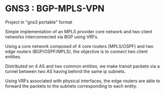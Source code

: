 # GNS3 : BGP-MPLS-VPN
Project in "gns3 portable" format

Simple implementation of an MPLS provider core network and two client networks interconnected via BGP using VRFs.

Using a core network composed of 4 core routers (MPLS/OSPF) and two edge routers (BGP/OSPF/MPLS), the objective is to connect two client entities.

Distributed on 4 AS and two common entities, we make transit packets via a tunnel between two AS having behind the same ip subnets.

Using VRFs associated with physical interfaces, the edge routers are able to forward the packets to the subnets corresponding to each entity. 

